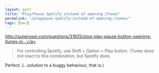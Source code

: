 ```yaml
---
layout: post
title: "Play/Pause Spotify instead of opening iTunes"
permalink: "/playpause-spotify-instead-of-opening-itunes/"
tags: [mac]
---
```


<a href="http://superuser.com/questions/31925/stop-play-pause-button-opening-itunes-in-snow-leopard">http://superuser.com/questions/31925/stop-play-pause-button-opening-itunes-in...</a>
<blockquote class="posterous_short_quote">For controlling Spotify, use Shift + Option + Play button. iTunes does not react to this combination, but Spotify does.</blockquote>
Perfect. (…solution to a buggy behaviour, that is.)
